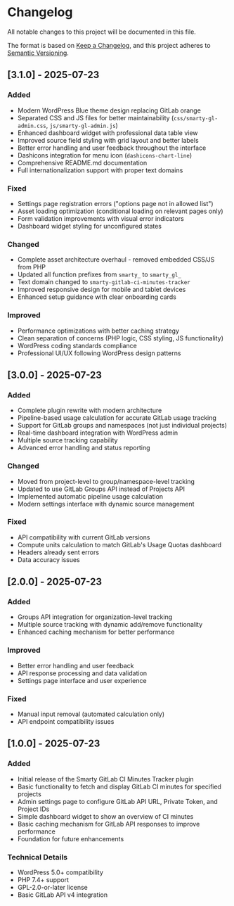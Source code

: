 # Changelog

All notable changes to this project will be documented in this file.

The format is based on [Keep a Changelog](https://keepachangelog.com/en/1.0.0/),
and this project adheres to [Semantic Versioning](https://semver.org/en/2.0.0/).

## [3.1.0] - 2025-07-23

### Added
- Modern WordPress Blue theme design replacing GitLab orange
- Separated CSS and JS files for better maintainability (`css/smarty-gl-admin.css`, `js/smarty-gl-admin.js`)
- Enhanced dashboard widget with professional data table view
- Improved source field styling with grid layout and better labels
- Better error handling and user feedback throughout the interface
- Dashicons integration for menu icon (`dashicons-chart-line`)
- Comprehensive README.md documentation
- Full internationalization support with proper text domains

### Fixed
- Settings page registration errors ("options page not in allowed list")
- Asset loading optimization (conditional loading on relevant pages only)
- Form validation improvements with visual error indicators
- Dashboard widget styling for unconfigured states

### Changed
- Complete asset architecture overhaul - removed embedded CSS/JS from PHP
- Updated all function prefixes from `smarty_` to `smarty_gl_`
- Text domain changed to `smarty-gitlab-ci-minutes-tracker`
- Improved responsive design for mobile and tablet devices
- Enhanced setup guidance with clear onboarding cards

### Improved
- Performance optimizations with better caching strategy
- Clean separation of concerns (PHP logic, CSS styling, JS functionality)
- WordPress coding standards compliance
- Professional UI/UX following WordPress design patterns

## [3.0.0] - 2025-07-23

### Added
- Complete plugin rewrite with modern architecture
- Pipeline-based usage calculation for accurate GitLab usage tracking
- Support for GitLab groups and namespaces (not just individual projects)
- Real-time dashboard integration with WordPress admin
- Multiple source tracking capability
- Advanced error handling and status reporting

### Changed
- Moved from project-level to group/namespace-level tracking
- Updated to use GitLab Groups API instead of Projects API
- Implemented automatic pipeline usage calculation
- Modern settings interface with dynamic source management

### Fixed
- API compatibility with current GitLab versions
- Compute units calculation to match GitLab's Usage Quotas dashboard
- Headers already sent errors
- Data accuracy issues

## [2.0.0] - 2025-07-23

### Added
- Groups API integration for organization-level tracking
- Multiple source tracking with dynamic add/remove functionality
- Enhanced caching mechanism for better performance

### Improved
- Better error handling and user feedback
- API response processing and data validation
- Settings page interface and user experience

### Fixed
- Manual input removal (automated calculation only)
- API endpoint compatibility issues

## [1.0.0] - 2025-07-23

### Added
- Initial release of the Smarty GitLab CI Minutes Tracker plugin
- Basic functionality to fetch and display GitLab CI minutes for specified projects
- Admin settings page to configure GitLab API URL, Private Token, and Project IDs
- Simple dashboard widget to show an overview of CI minutes
- Basic caching mechanism for GitLab API responses to improve performance
- Foundation for future enhancements

### Technical Details
- WordPress 5.0+ compatibility
- PHP 7.4+ support
- GPL-2.0-or-later license
- Basic GitLab API v4 integration